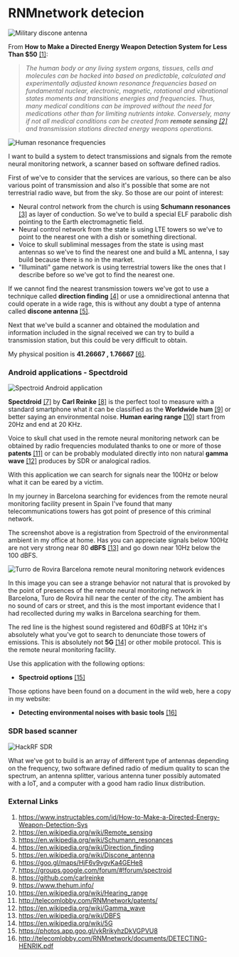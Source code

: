 # RNMnetwork detecion

![Military discone antenna](http://telecomlobby.com/Images/blog_iowa_antenna.jpg)

From **How to Make a Directed Energy Weapon Detection System for Less Than $50** [[1]](https://www.instructables.com/id/How-to-Make-a-Directed-Energy-Weapon-Detection-Sys):

> *The human body or any living system organs, tissues, cells and molecules can be hacked into based on predictable, calculated and experimentally adjusted known resonance frequencies based on fundamental nuclear, electronic, magnetic, rotational and vibrational states moments and transitions energies and frequencies. Thus, many medical conditions can be improved without the need for medications other than for limiting nutrients intake. Conversely, many if not all medical conditions can be created from **remote sensing** [[2]](https://en.wikipedia.org/wiki/Remote_sensing) and transmission stations directed energy weapons operations.*

![Human resonance frequencies](http://telecomlobby.com/Images/rubik-figure20-02.jpg)

I want to build a system to detect transmissions and signals from the remote neural monitoring network, a scanner based on software defined radios. 

First of we've to consider that the services are various, so there can be also various point of transmission and also it's possible that some are not terrestrial radio wave, but from the sky. So those are our point of interest:

- Neural control network from the church is using **Schumann resonances** [[3]](https://en.wikipedia.org/wiki/Schumann_resonances) as layer of conduction. So we've to build a special ELF parabolic dish pointing to the Earth electromagnetic field.
- Neural control network from the state is using LTE towers so we've to point to the nearest one with a dish or something directional.
- Voice to skull subliminal messages from the state is using mast antennas so we've to find the nearest one and build a ML antenna, I say build because there is no in the market.
- "Illuminati" game network is using terrestrial towers like the ones that I describe before so we've got to find the nearest one. 

If we cannot find the nearest transmission towers we've got to use a technique called **direction finding** [[4]](https://en.wikipedia.org/wiki/Direction_finding) or use a omnidirectional antenna that could operate in a wide rage, this is without any doubt a type of antenna called **discone antenna** [[5]](https://en.wikipedia.org/wiki/Discone_antenna).

Next that we've build a scanner and obtained the modulation and information included in the signal received we can try to build a transmission station, but this could be very difficult to obtain.

My physical position is **41.26667 , 1.76667** [[6]](https://goo.gl/maps/HjF6v9vgvKa4GEHe8).

### Android applications - Spectdroid

![Spectroid Android application](http://telecomlobby.com/Images/remote_neural_monitoring_network_detection_spectroid.webp)

**Spectdroid** [[7]](https://groups.google.com/forum/#!forum/spectroid) by **Carl Reinke** [[8]](https://github.com/carlreinke) is the perfect tool to measure with a standard smartphone what it can be classified as the **Worldwide hum** [[9]](https://www.thehum.info/) or better saying an environmental noise. **Human earing range** [[10]](https://en.wikipedia.org/wiki/Hearing_range) start from 20Hz and end at 20 KHz.

Voice to skull chat used in the remote neural monitoring network can be obtained by radio frequencies modulated thanks to one or more of those **patents** [[11]](http://telecomlobby.com/RNMnetwork/patents/) or can be probably modulated directly into non natural **gamma wave** [[12]](https://en.wikipedia.org/wiki/Gamma_wave) produces by SDR or analogical radios. 

With this application we can search for signals near the 100Hz or below what it can be eared by a victim.

In my journey in Barcelona searching for evidences from the remote neural monitoring facility present in Spain I've found that many telecommunications towers has got point of presence of this criminal network.

The screenshot above is a registration from Spectroid of the environmental ambient in my office at home. Has you can appreciate signals below 100Hz are not very strong near 80 **dBFS** [[13]](https://en.wikipedia.org/wiki/DBFS) and go down near 10Hz below the 100 dBFS.

![Turro de Rovira Barcelona remote neural monitoring network evidences](http://telecomlobby.com/Images/remote_neural_monitoring_network_detection_spectroid_turo_de_rovira_barcelona.webp)

In this image you can see a strange behavior not natural that is provoked by the point of presences of the remote neural monitoring network in Barcelona, Turo de Rovira hill near the center of the city. The ambient has no sound of cars or street, and this is the most important evidence that I had recollected during my walks in Barcelona searching for them.

The red line is the highest sound registered and 60dBFS at 10Hz it's absolutely what you've got to search to denunciate those towers of emissions. This is absolutely not **5G** [[14]](https://en.wikipedia.org/wiki/5G) or other mobile protocol. This is the remote neural monitoring facility.

Use this application with the following options:

- **Spectroid options** [[15]](https://photos.app.goo.gl/vkRrikyhzDkVGPVU8)

Those options have been found on a document in the wild web, here a copy in my website:

- **Detecting environmental noises with basic tools** [[16]](http://telecomlobby.com/RNMnetwork/documents/DETECTING-HENRIK.pdf)

### SDR based scanner

![HackRF SDR](http://telecomlobby.com/Images/SDR_HackRF_one_PCB.jpg)

What we've got to build is an array of different type of antennas depending on the frequency, two software defined radio of medium quality to scan the spectrum, an antenna splitter, various antenna tuner possibly automated with a IoT, and a computer with a good ham radio linux distribution.


### External Links

1. https://www.instructables.com/id/How-to-Make-a-Directed-Energy-Weapon-Detection-Sys
2. https://en.wikipedia.org/wiki/Remote_sensing
3. https://en.wikipedia.org/wiki/Schumann_resonances
4. https://en.wikipedia.org/wiki/Direction_finding
5. https://en.wikipedia.org/wiki/Discone_antenna
6. https://goo.gl/maps/HjF6v9vgvKa4GEHe8
7. https://groups.google.com/forum/#!forum/spectroid
8. https://github.com/carlreinke
9. https://www.thehum.info/
10. https://en.wikipedia.org/wiki/Hearing_range
11. http://telecomlobby.com/RNMnetwork/patents/
12. https://en.wikipedia.org/wiki/Gamma_wave
13. https://en.wikipedia.org/wiki/DBFS
14. https://en.wikipedia.org/wiki/5G
15. https://photos.app.goo.gl/vkRrikyhzDkVGPVU8
16. http://telecomlobby.com/RNMnetwork/documents/DETECTING-HENRIK.pdf

